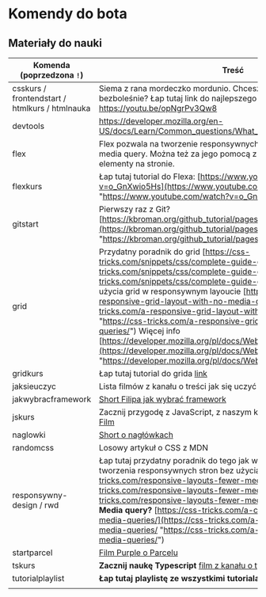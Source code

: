 
# Komendy do bota

## Materiały do nauki

| Komenda (poprzedzona `!`) | Treść | Opis | Autor treści/kursu |
|---------------------------|-------|------|--------------------|
| csskurs / frontendstart / htmlkurs / htmlnauka                   |Siema z rana mordeczko mordunio. Chcesz się nauczyć HTML szybko i bezboleśnie? Łap tutaj link do najlepszego poradnika na świecie https://youtu.be/opNgrPv3Qw8       |      |                    |
| devtools                  |https://developer.mozilla.org/en-US/docs/Learn/Common_questions/What_are_browser_developer_tools       |      |                    |
| flex                      |Flex pozwala na tworzenie responsywnych elementów bez używania media query. Można też za jego pomocą z łatwością pozycjonować elementy na stronie.        |      |                    |
| flexkurs                  |Łap tutaj tutorial do Flexa:  [https://www.youtube.com/watch?v=o_GnXwio5Hs](https://www.youtube.com/watch?v=o_GnXwio5Hs "https://www.youtube.com/watch?v=o_GnXwio5Hs")       |      |                    |
| gitstart                  |Pierwszy raz z Git?  [https://kbroman.org/github_tutorial/pages/first_time.html](https://kbroman.org/github_tutorial/pages/first_time.html "https://kbroman.org/github_tutorial/pages/first_time.html")       |      |                    |
| grid                      |Przydatny poradnik do grid [https://css-tricks.com/snippets/css/complete-guide-grid/](https://css-tricks.com/snippets/css/complete-guide-grid/ "https://css-tricks.com/snippets/css/complete-guide-grid/")  Prosty przykład użycia grid w responsywnym layoucie  [https://css-tricks.com/a-responsive-grid-layout-with-no-media-queries/](https://css-tricks.com/a-responsive-grid-layout-with-no-media-queries/ "https://css-tricks.com/a-responsive-grid-layout-with-no-media-queries/")  Więcej info  [https://developer.mozilla.org/pl/docs/Web/CSS/grid](https://developer.mozilla.org/pl/docs/Web/CSS/grid "https://developer.mozilla.org/pl/docs/Web/CSS/grid")       |      |                    |
| gridkurs                  |Łap tutaj tutorial do grida  [link](https://www.youtube.com/watch?v=HaDYXVqbJcw "https://www.youtube.com/watch?v=HaDYXVqbJcw")       |      |                    |
| jaksieuczyc               |Lista filmów z kanału o treści jak się uczyć       |      |                    |
| jakwybracframework        |[Short Filipa jak wybrać framework](https://www.youtube.com/shorts/nC0RssQABmc "https://www.youtube.com/shorts/nC0RssQABmc")       |      |                    |
| jskurs                    |Zacznij przygodę z JavaScript, z naszym kursem **"JavaScript od zera"**! [Film](https://youtu.be/n-cW9HzpnRk "https://youtu.be/n-cW9HzpnRk")       |      |                    |
| naglowki                  |[Short o nagłówkach](https://youtu.be/NMAthgiNoB0 "https://youtu.be/NMAthgiNoB0")       |      |                    |
| randomcss                 |Losowy artykuł o CSS z MDN       |      |                    |
| responsywny-design / rwd  |Łap tutaj przydatny poradnik do tego jak wykorzystywać **grid** i **flex** do tworzenia responsywnych stron bez użycia `@media`  [https://css-tricks.com/responsive-layouts-fewer-media-queries/](https://css-tricks.com/responsive-layouts-fewer-media-queries/ "https://css-tricks.com/responsive-layouts-fewer-media-queries/")  **Jak używać Media query?**  [https://css-tricks.com/a-complete-guide-to-css-media-queries/](https://css-tricks.com/a-complete-guide-to-css-media-queries/ "https://css-tricks.com/a-complete-guide-to-css-media-queries/")       |      |                    |
| startparcel               |[Film Purple o Parcelu](https://youtu.be/wmrkvFCbyo0 "https://youtu.be/wmrkvFCbyo0")       |      |                    |
| tskurs                    |**Zacznij naukę Typescript**  [film z kanału o typescrit](https://www.youtube.com/watch?v=5CBZ6DymX0Y "https://www.youtube.com/watch?v=5CBZ6DymX0Y")       |      |                    |
| tutorialplaylist          |**Łap tutaj playlistę ze wszystkimi tutorialami z kanału**  [link](https://youtube.com/playlist?list=PLvyZdqt1XP-mTCMGwzvU_HXocIRGCX_fV "https://youtube.com/playlist?list=PLvyZdqt1XP-mTCMGwzvU_HXocIRGCX_fV")       |      |                    |
|                           |       |      |                    |


